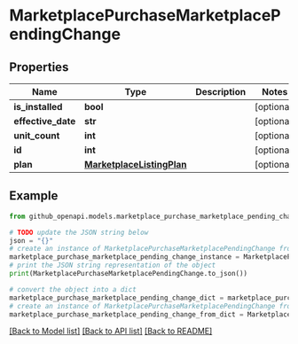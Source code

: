 # MarketplacePurchaseMarketplacePendingChange


## Properties

Name | Type | Description | Notes
------------ | ------------- | ------------- | -------------
**is_installed** | **bool** |  | [optional] 
**effective_date** | **str** |  | [optional] 
**unit_count** | **int** |  | [optional] 
**id** | **int** |  | [optional] 
**plan** | [**MarketplaceListingPlan**](MarketplaceListingPlan.md) |  | [optional] 

## Example

```python
from github_openapi.models.marketplace_purchase_marketplace_pending_change import MarketplacePurchaseMarketplacePendingChange

# TODO update the JSON string below
json = "{}"
# create an instance of MarketplacePurchaseMarketplacePendingChange from a JSON string
marketplace_purchase_marketplace_pending_change_instance = MarketplacePurchaseMarketplacePendingChange.from_json(json)
# print the JSON string representation of the object
print(MarketplacePurchaseMarketplacePendingChange.to_json())

# convert the object into a dict
marketplace_purchase_marketplace_pending_change_dict = marketplace_purchase_marketplace_pending_change_instance.to_dict()
# create an instance of MarketplacePurchaseMarketplacePendingChange from a dict
marketplace_purchase_marketplace_pending_change_from_dict = MarketplacePurchaseMarketplacePendingChange.from_dict(marketplace_purchase_marketplace_pending_change_dict)
```
[[Back to Model list]](../README.md#documentation-for-models) [[Back to API list]](../README.md#documentation-for-api-endpoints) [[Back to README]](../README.md)


